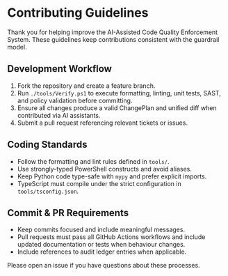 # Contributing Guidelines

Thank you for helping improve the AI-Assisted Code Quality Enforcement System. These guidelines keep contributions consistent with the guardrail model.

## Development Workflow
1. Fork the repository and create a feature branch.
2. Run `./tools/Verify.ps1` to execute formatting, linting, unit tests, SAST, and policy validation before committing.
3. Ensure all changes produce a valid ChangePlan and unified diff when contributed via AI assistants.
4. Submit a pull request referencing relevant tickets or issues.

## Coding Standards
- Follow the formatting and lint rules defined in `tools/`.
- Use strongly-typed PowerShell constructs and avoid aliases.
- Keep Python code type-safe with `mypy` and prefer explicit imports.
- TypeScript must compile under the strict configuration in `tools/tsconfig.json`.

## Commit & PR Requirements
- Keep commits focused and include meaningful messages.
- Pull requests must pass all GitHub Actions workflows and include updated documentation or tests when behaviour changes.
- Include references to audit ledger entries when applicable.

Please open an issue if you have questions about these processes.
